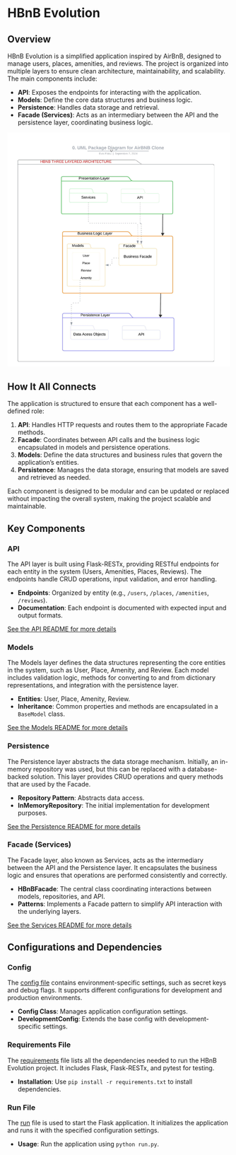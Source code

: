 # HBnB Evolution

## Overview

HBnB Evolution is a simplified application inspired by AirBnB, designed to manage users, places, amenities, and reviews. The project is organized into multiple layers to ensure clean architecture, maintainability, and scalability. The main components include:

- **API**: Exposes the endpoints for interacting with the application.
- **Models**: Define the core data structures and business logic.
- **Persistence**: Handles data storage and retrieval.
- **Facade (Services)**: Acts as an intermediary between the API and the persistence layer, coordinating business logic.

![Package Diagram](/figs/packagediagram.jpeg)


## How It All Connects

The application is structured to ensure that each component has a well-defined role:

1. **API**: Handles HTTP requests and routes them to the appropriate Facade methods.
2. **Facade**: Coordinates between API calls and the business logic encapsulated in models and persistence operations.
3. **Models**: Define the data structures and business rules that govern the application’s entities.
4. **Persistence**: Manages the data storage, ensuring that models are saved and retrieved as needed.

Each component is designed to be modular and can be updated or replaced without impacting the overall system, making the project scalable and maintainable.


## Key Components

### API

The API layer is built using Flask-RESTx, providing RESTful endpoints for each entity in the system (Users, Amenities, Places, Reviews). The endpoints handle CRUD operations, input validation, and error handling.

- **Endpoints**: Organized by entity (e.g., `/users`, `/places`, `/amenities`, `/reviews`).
- **Documentation**: Each endpoint is documented with expected input and output formats.

[See the API README for more details](./app/api/v1/README.md)

### Models

The Models layer defines the data structures representing the core entities in the system, such as User, Place, Amenity, and Review. Each model includes validation logic, methods for converting to and from dictionary representations, and integration with the persistence layer.

- **Entities**: User, Place, Amenity, Review.
- **Inheritance**: Common properties and methods are encapsulated in a `BaseModel` class.

[See the Models README for more details](./app/models/README.md)

### Persistence

The Persistence layer abstracts the data storage mechanism. Initially, an in-memory repository was used, but this can be replaced with a database-backed solution. This layer provides CRUD operations and query methods that are used by the Facade.

- **Repository Pattern**: Abstracts data access.
- **InMemoryRepository**: The initial implementation for development purposes.

[See the Persistence README for more details](./app/persistence/README.md)

### Facade (Services)

The Facade layer, also known as Services, acts as the intermediary between the API and the Persistence layer. It encapsulates the business logic and ensures that operations are performed consistently and correctly.

- **HBnBFacade**: The central class coordinating interactions between models, repositories, and API.
- **Patterns**: Implements a Facade pattern to simplify API interaction with the underlying layers.

[See the Services README for more details](./app/services/README.md)

## Configurations and Dependencies

### Config
The [config file](./config.py) contains environment-specific settings, such as secret keys and debug flags. It supports different configurations for development and production environments.

- **Config Class**: Manages application configuration settings.
- **DevelopmentConfig**: Extends the base config with development-specific settings.

### Requirements File

The [requirements](./requirements.txt) file lists all the dependencies needed to run the HBnB Evolution project. It includes Flask, Flask-RESTx, and pytest for testing.

- **Installation**: Use `pip install -r requirements.txt` to install dependencies.

### Run File

The [run](./run.py) file is used to start the Flask application. It initializes the application and runs it with the specified configuration settings.

- **Usage**: Run the application using `python run.py`.

